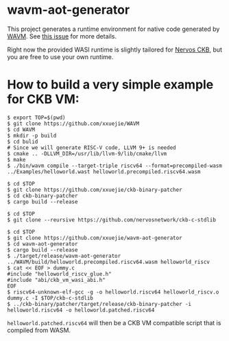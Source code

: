 wavm-aot-generator
==================

This project generates a runtime environment for native code generated by [WAVM](https://github.com/WAVM/WAVM). See [this issue](https://github.com/WAVM/WAVM/issues/248) for more details.

Right now the provided WASI runtime is slightly tailored for [Nervos CKB](https://github.com/nervosnetwork/ckb), but you are free to use your own runtime.

How to build a very simple example for CKB VM:
==============================================

```
$ export TOP=$(pwd)
$ git clone https://github.com/xxuejie/WAVM
$ cd WAVM
$ mkdir -p build
$ cd bulid
# Since we will generate RISC-V code, LLVM 9+ is needed
$ cmake .. -DLLVM_DIR=/usr/lib/llvm-9/lib/cmake/llvm
$ make
$ ./bin/wavm compile --target-triple riscv64 --format=precompiled-wasm ../Examples/helloworld.wast helloworld.precompiled.riscv64.wasm

$ cd $TOP
$ git clone https://github.com/xxuejie/ckb-binary-patcher
$ cd ckb-binary-patcher
$ cargo build --release

$ cd $TOP
$ git clone --reursive https://github.com/nervosnetwork/ckb-c-stdlib

$ cd $TOP
$ git clone https://github.com/xxuejie/wavm-aot-generator
$ cd wavm-aot-generator
$ cargo build --release
$ ./target/release/wavm-aot-generator ../WAVM/build/helloworld.precompiled.riscv64.wasm helloworld_riscv
$ cat << EOF > dummy.c
#include "helloworld_riscv_glue.h"
#include "abi/ckb_vm_wasi_abi.h"
EOF
$ riscv64-unknown-elf-gcc -g -o helloworld.riscv64 helloworld_riscv.o dummy.c -I $TOP/ckb-c-stdlib
$ ../ckb-binary/patcher/target/release/ckb-binary-patcher -i helloworld.riscv64 -o helloworld.patched.riscv64
```

`helloworld.patched.riscv64` will then be a CKB VM compatible script that is compiled from WASM.
